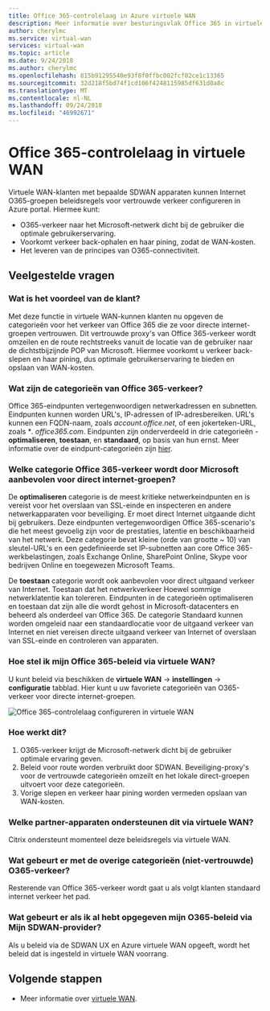 ```yaml
---
title: Office 365-controlelaag in Azure virtuele WAN
description: Meer informatie over besturingsvlak Office 365 in virtuele WAN.
author: cherylmc
ms.service: virtual-wan
services: virtual-wan
ms.topic: article
ms.date: 9/24/2018
ms.author: cherylmc
ms.openlocfilehash: 815b91295540e93f8f0ffbc002fcf02ce1c13365
ms.sourcegitcommit: 32d218f5bd74f1cd106f4248115985df631d0a8c
ms.translationtype: MT
ms.contentlocale: nl-NL
ms.lasthandoff: 09/24/2018
ms.locfileid: "46992671"
---
```

# <a name="office-365-control-plane-in-virtual-wan"></a>Office 365-controlelaag in virtuele WAN

Virtuele WAN-klanten met bepaalde SDWAN apparaten kunnen Internet O365-groepen beleidsregels voor vertrouwde verkeer configureren in Azure portal. Hiermee kunt:
- O365-verkeer naar het Microsoft-netwerk dicht bij de gebruiker die optimale gebruikerservaring.
- Voorkomt verkeer back-ophalen en haar pining, zodat de WAN-kosten.
- Het leveren van de principes van O365-connectiviteit.

## <a name="faqs"></a>Veelgestelde vragen
### <a name="what-is-the-customer-benefit"></a>Wat is het voordeel van de klant?
Met deze functie in virtuele WAN-kunnen klanten nu opgeven de categorieën voor het verkeer van Office 365 die ze voor directe internet-groepen vertrouwen. Dit vertrouwde proxy's van Office 365-verkeer wordt omzeilen en de route rechtstreeks vanuit de locatie van de gebruiker naar de dichtstbijzijnde POP van Microsoft. Hiermee voorkomt u verkeer back-slepen en haar pining, dus optimale gebruikerservaring te bieden en opslaan van WAN-kosten. 

### <a name="what-are-the-office-365-traffic-categories"></a>Wat zijn de categorieën van Office 365-verkeer?
Office 365-eindpunten vertegenwoordigen netwerkadressen en subnetten. Eindpunten kunnen worden URL's, IP-adressen of IP-adresbereiken. URL's kunnen een FQDN-naam, zoals *account.office.net*, of een jokerteken-URL, zoals **. office365.com*. Eindpunten zijn onderverdeeld in drie categorieën - **optimaliseren**, **toestaan**, en **standaard**, op basis van hun ernst. Meer informatie over de eindpunt-categorieën zijn [hier](https://docs.microsoft.com/office365/enterprise/office-365-network-connectivity-principles#BKMK_Categories).

### <a name="which-office-365-traffic-category-is-recommended-by-microsoft-for-direct-internet-breakout"></a>Welke categorie Office 365-verkeer wordt door Microsoft aanbevolen voor direct internet-groepen?
De **optimaliseren** categorie is de meest kritieke netwerkeindpunten en is vereist voor het overslaan van SSL-einde en inspecteren en andere netwerkapparaten voor beveiliging. Er moet direct Internet uitgaande dicht bij gebruikers. Deze eindpunten vertegenwoordigen Office 365-scenario's die het meest gevoelig zijn voor de prestaties, latentie en beschikbaarheid van het netwerk. Deze categorie bevat kleine (orde van grootte ~ 10) van sleutel-URL's en een gedefinieerde set IP-subnetten aan core Office 365-werkbelastingen, zoals Exchange Online, SharePoint Online, Skype voor bedrijven Online en toegewezen Microsoft Teams. 

De **toestaan** categorie wordt ook aanbevolen voor direct uitgaand verkeer van Internet. Toestaan dat het netwerkverkeer Hoewel sommige netwerklatentie kan tolereren. Eindpunten in de categorieën optimaliseren en toestaan dat zijn alle die wordt gehost in Microsoft-datacenters en beheerd als onderdeel van Office 365. De categorie Standaard kunnen worden omgeleid naar een standaardlocatie voor de uitgaand verkeer van Internet en niet vereisen directe uitgaand verkeer van Internet of overslaan van SSL-einde en controleren van apparaten.

### <a name="how-do-i-set-my-o365-policies-via-virtual-wan"></a>Hoe stel ik mijn Office 365-beleid via virtuele WAN?
U kunt beleid via beschikken de **virtuele WAN** -> **instellingen** -> **configuratie** tabblad. Hier kunt u uw favoriete categorieën van O365-verkeer voor directe internet-groepen.

![Office 365-controlelaag configureren in virtuele WAN](media/virtual-wan-office365-overview/configure-office365-control-plane.png)

### <a name="how-does-this-work"></a>Hoe werkt dit?

1.  O365-verkeer krijgt de Microsoft-netwerk dicht bij de gebruiker optimale ervaring geven.
2.  Beleid voor route worden verbruikt door SDWAN. Beveiliging-proxy's voor de vertrouwde categorieën omzeilt en het lokale direct-groepen uitvoert voor deze categorieën.
3.  Vorige slepen en verkeer haar pining worden vermeden opslaan van WAN-kosten.

### <a name="which-partner-devices-support-this-via-virtual-wan"></a>Welke partner-apparaten ondersteunen dit via virtuele WAN?
Citrix ondersteunt momenteel deze beleidsregels via virtuele WAN.

### <a name="what-happens-to-the-remaining-categories-of-untrusted-o365-traffic"></a>Wat gebeurt er met de overige categorieën (niet-vertrouwde) O365-verkeer?
Resterende van Office 365-verkeer wordt gaat u als volgt klanten standaard internet verkeer het pad.

### <a name="what-if-i-have-already-specified-my-o365-policies-via-my-sdwan-provider"></a>Wat gebeurt er als ik al hebt opgegeven mijn O365-beleid via Mijn SDWAN-provider?
Als u beleid via de SDWAN UX en Azure virtuele WAN opgeeft, wordt het beleid dat is ingesteld in virtuele WAN voorrang.

## <a name="next-steps"></a>Volgende stappen
- Meer informatie over [virtuele WAN](virtual-wan-about.md).